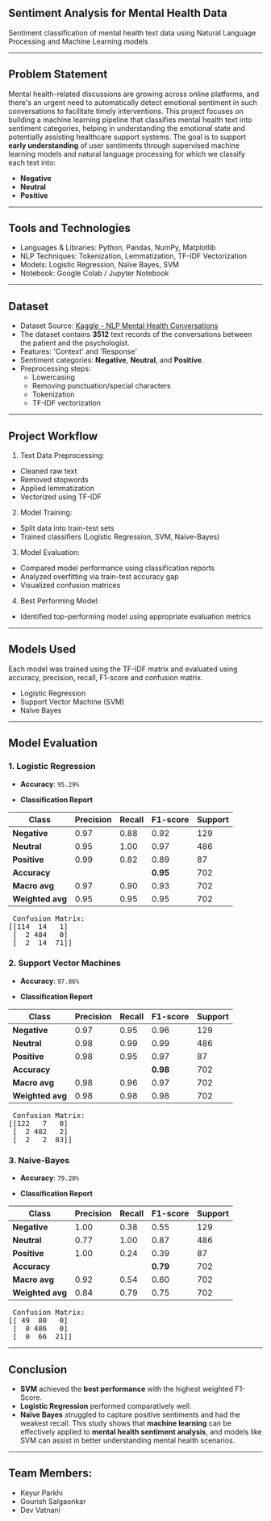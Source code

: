 ## Sentiment Analysis for Mental Health Data
Sentiment classification of mental health text data using Natural Language Processing and Machine Learning models

---

## Problem Statement
Mental health-related discussions are growing across online platforms, and there's an urgent need to automatically detect emotional sentiment in such conversations to facilitate timely interventions. This project focuses on building a machine learning pipeline that classifies mental health text into sentiment categories, helping in understanding the emotional state and potentially assisting healthcare support systems. The goal is to support **early understanding** of user sentiments through supervised machine learning models and natural language processing for which we classify each text into:
- **Negative**
- **Neutral**
- **Positive**
--- 

## Tools and Technologies
- Languages & Libraries: Python, Pandas, NumPy, Matplotlib
- NLP Techniques: Tokenization, Lemmatization, TF-IDF Vectorization
- Models: Logistic Regression, Naïve Bayes, SVM
- Notebook: Google Colab / Jupyter Notebook
---

## Dataset
- Dataset Source: [Kaggle - NLP Mental Health Conversations](https://www.kaggle.com/datasets/thedevastator/nlp-mental-health-conversations)
- The dataset contains **3512** text records of the conversations between the patient and the psychologist.
- Features: 'Context' and 'Response'
- Sentiment categories: **Negative**, **Neutral**, and **Positive**.
- Preprocessing steps:
  - Lowercasing
  - Removing punctuation/special characters
  - Tokenization
  - TF-IDF vectorization

---

## Project Workflow
1. Text Data Preprocessing:
- Cleaned raw text
- Removed stopwords
- Applied lemmatization
- Vectorized using TF-IDF
2. Model Training:
- Split data into train-test sets
- Trained classifiers (Logistic Regression, SVM, Naive-Bayes)
3. Model Evaluation:
- Compared model performance using classification reports
- Analyzed overfitting via train-test accuracy gap
- Visualized confusion matrices
4. Best Performing Model:
- Identified top-performing model using appropriate evaluation metrics

--- 
## Models Used
Each model was trained using the TF-IDF matrix and evaluated using accuracy, precision, recall, F1-score and confusion matrix.
- Logistic Regression
- Support Vector Machine (SVM)
- Naïve Bayes
---

## Model Evaluation

### 1. Logistic Regression
- **Accuracy**: `95.29%`
  
- **Classification Report**
  
| Class         | Precision | Recall | F1-score | Support |
|---------------|-----------|--------|----------|---------|
| **Negative**  | 0.97      | 0.88   | 0.92     | 129     |
| **Neutral**   | 0.95      | 1.00   | 0.97     | 486     |
| **Positive**  | 0.99      | 0.82   | 0.89     | 87      |
| **Accuracy**  |           |        | **0.95** | 702     |
| **Macro avg** | 0.97      | 0.90   | 0.93     | 702     |
| **Weighted avg** | 0.95   | 0.95   | 0.95     | 702     |

<pre> Confusion Matrix:
[[114  14   1]
 [  2 484   0]
 [  2  14  71]] </pre>


 ### 2. Support Vector Machines
- **Accuracy**: `97.86%`
  
- **Classification Report**
  
| Class           | Precision | Recall | F1-score | Support |
|-----------------|-----------|--------|----------|---------|
| **Negative**    | 0.97      | 0.95   | 0.96     | 129     |
| **Neutral**     | 0.98      | 0.99   | 0.99     | 486     |
| **Positive**    | 0.98      | 0.95   | 0.97     | 87      |
| **Accuracy**    |           |        | **0.98** | 702     |
| **Macro avg**   | 0.98      | 0.96   | 0.97     | 702     |
| **Weighted avg**| 0.98      | 0.98   | 0.98     | 702     |

<pre> Confusion Matrix:
[[122   7   0]
 [  2 482   2]
 [  2   2  83]] </pre>

 ### 3. Naive-Bayes
- **Accuracy**: `79.20%`
  
- **Classification Report**
  
| Class           | Precision | Recall | F1-score | Support |
|-----------------|-----------|--------|----------|---------|
| **Negative**    | 1.00      | 0.38   | 0.55     | 129     |
| **Neutral**     | 0.77      | 1.00   | 0.87     | 486     |
| **Positive**    | 1.00      | 0.24   | 0.39     | 87      |
| **Accuracy**    |           |        | **0.79** | 702     |
| **Macro avg**   | 0.92      | 0.54   | 0.60     | 702     |
| **Weighted avg**| 0.84      | 0.79   | 0.75     | 702     |

<pre> Confusion Matrix:
[[ 49  80   0]
 [  0 486   0]
 [  0  66  21]] </pre>

---
## Conclusion
- **SVM** achieved the **best performance** with the highest weighted F1-Score.
- **Logistic Regression** performed comparatively well.
- **Naïve Bayes** struggled to capture positive sentiments and had the weakest recall.
This study shows that **machine learning** can be effectively applied to **mental health sentiment analysis**, and models like SVM can assist in better understanding mental health scenarios.

--- 
## Team Members:
- Keyur Parkhi
- Gourish Salgaonkar
- Dev Vatnani
